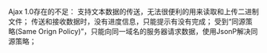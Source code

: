 Ajax 1.0存在的不足：
    支持文本数据的传送，无法很便利的用来读取和上传二进制文件；
    传送和接收数据时，没有进度信息，只能提示有没有完成；
    受到“同源策略(Same Orign Policy)”，只能向同一域名的服务器请求数据，使用JsonP解决同源策略；
    <script><iframe><img><link>不受同源策略影响。
Ajax 2.0：
    使用FormData对象来管理表单数据；
    支持文件上传；
    支持跨域请求；
    可以获得数据传输的进度信息；
    不兼容低版本浏览器。
FormData主要用于处理上传文件，form表单上传文件的编码方式是multipart/form-data
<form action="" enctype="multipart/form-data"></form>
FormData的基本方法：
    set(key, value)增加数据会覆盖；
    append(key, value)追加数据不会覆盖,允许相同的key；
    delete(key)删除指定key的value,保留key；
    get(key)获取指定key的value,如果存在多个value，则获取value[0]；
    getAll(key)获取指定key的全部value，是个数组。
机器之间使用Buffer传递数据，Buffer是缓冲区，操作二进制数据流。
concat()方法用于连接两个或多个数组。
post相比get安全性更高，数据容量更大。
post方法是分段传送数据,提高容错性，避免数据传输阻塞。
koa基于promise(),express基于callback()。
koa版本区别：
    1 处理回调使用generator；
    2 处理回调使用generator(报错)和async/await；
    3 处理回调使用async/await；
解决了异步同步化的问题。
package:
    koa-better-body:解析FormData数据；
    koa-convert:将generator函数转化为promise对象。
跨域问题是由域名||端口号||协议不同引起的。
当浏览器拿到数据但不返回时，程序报错：
    Access to XMLHttpRequest at 'http://localhost:2019/upload' from origin 'null' has been blocked by CORS policy: No 'Access-Control-Allow-Origin' header is present on the requested resource.
是存在跨域问题，需要在请求头加入Access-Control-Allow-Origin:'[域名]'，*为域名通配符，在实际编程中使用不安全。